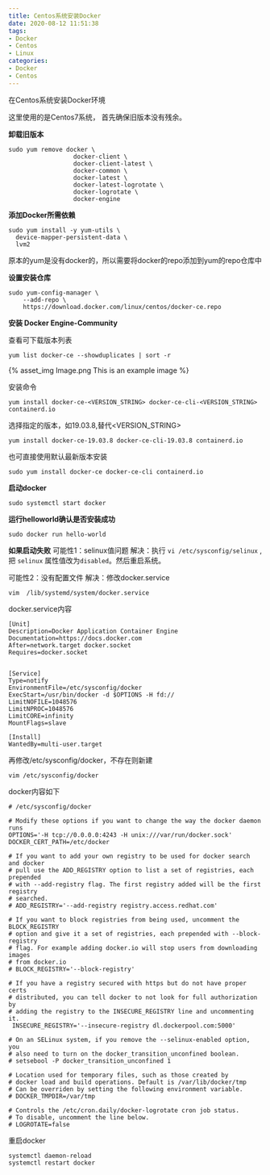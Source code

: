 ```yaml
---
title: Centos系统安装Docker
date: 2020-08-12 11:51:38
tags:
- Docker
- Centos
- Linux
categories:
- Docker
- Centos
---
```




在Centos系统安装Docker环境

<!--more-->

这里使用的是Centos7系统，
首先确保旧版本没有残余。

**卸载旧版本**

```shell
sudo yum remove docker \
                  docker-client \
                  docker-client-latest \
                  docker-common \
                  docker-latest \
                  docker-latest-logrotate \
                  docker-logrotate \
                  docker-engine
```

**添加Docker所需依赖**

```shell
sudo yum install -y yum-utils \
  device-mapper-persistent-data \
  lvm2	
```

原本的yum是没有docker的，所以需要将docker的repo添加到yum的repo仓库中

**设置安装仓库**

```shell
sudo yum-config-manager \
    --add-repo \
    https://download.docker.com/linux/centos/docker-ce.repo
```

**安装  Docker Engine-Community**

查看可下载版本列表

```shell
yum list docker-ce --showduplicates | sort -r
```

{% asset_img Image.png This is an example image %}

安装命令

```shell
yum install docker-ce-<VERSION_STRING> docker-ce-cli-<VERSION_STRING> containerd.io
```

选择指定的版本，如19.03.8,替代<VERSION_STRING>

```shell
yum install docker-ce-19.03.8 docker-ce-cli-19.03.8 containerd.io
```

也可直接使用默认最新版本安装

```
sudo yum install docker-ce docker-ce-cli containerd.io
```



**启动docker**

```shell
sudo systemctl start docker
```

**运行helloworld确认是否安装成功**

```shell
sudo docker run hello-world
```

**如果启动失败**
可能性1：selinux值问题
解决：执行 `vi /etc/sysconfig/selinux` , 把 `selinux` 属性值改为`disabled`。然后重启系统。

可能性2：没有配置文件
解决：修改docker.service

```shell
vim  /lib/systemd/system/docker.service  
```

docker.service内容

```shell
[Unit]
Description=Docker Application Container Engine
Documentation=https://docs.docker.com
After=network.target docker.socket
Requires=docker.socket


[Service]
Type=notify
EnvironmentFile=/etc/sysconfig/docker
ExecStart=/usr/bin/docker -d $OPTIONS -H fd://
LimitNOFILE=1048576
LimitNPROC=1048576
LimitCORE=infinity
MountFlags=slave

[Install]
WantedBy=multi-user.target
```

再修改/etc/sysconfig/docker，不存在则新建

```shell
vim /etc/sysconfig/docker 
```
docker内容如下

```shell
# /etc/sysconfig/docker

# Modify these options if you want to change the way the docker daemon runs
OPTIONS='-H tcp://0.0.0.0:4243 -H unix:///var/run/docker.sock'
DOCKER_CERT_PATH=/etc/docker

# If you want to add your own registry to be used for docker search and docker
# pull use the ADD_REGISTRY option to list a set of registries, each prepended
# with --add-registry flag. The first registry added will be the first registry
# searched.
# ADD_REGISTRY='--add-registry registry.access.redhat.com'

# If you want to block registries from being used, uncomment the BLOCK_REGISTRY
# option and give it a set of registries, each prepended with --block-registry
# flag. For example adding docker.io will stop users from downloading images
# from docker.io
# BLOCK_REGISTRY='--block-registry'

# If you have a registry secured with https but do not have proper certs
# distributed, you can tell docker to not look for full authorization by
# adding the registry to the INSECURE_REGISTRY line and uncommenting it.
 INSECURE_REGISTRY='--insecure-registry dl.dockerpool.com:5000'

# On an SELinux system, if you remove the --selinux-enabled option, you
# also need to turn on the docker_transition_unconfined boolean.
# setsebool -P docker_transition_unconfined 1

# Location used for temporary files, such as those created by
# docker load and build operations. Default is /var/lib/docker/tmp
# Can be overriden by setting the following environment variable.
# DOCKER_TMPDIR=/var/tmp

# Controls the /etc/cron.daily/docker-logrotate cron job status.
# To disable, uncomment the line below.
# LOGROTATE=false
```
重启docker

```shell
systemctl daemon-reload
systemctl restart docker
```
